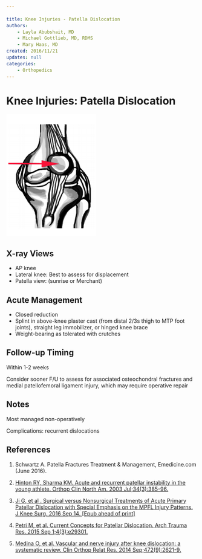 ```yaml
---

title: Knee Injuries - Patella Dislocation
authors:
    - Layla Abubshait, MD
    - Michael Gottlieb, MD, RDMS
    - Mary Haas, MD
created: 2016/11/21
updates: null
categories:
    - Orthopedics
---
```


# Knee Injuries: Patella Dislocation

![](image-1.png)

## X-ray Views

- AP knee
- Lateral knee: Best to assess for displacement
- Patella view: (sunrise or Merchant)

## Acute Management

- Closed reduction
- Splint in above-knee plaster cast (from distal 2/3s thigh to MTP foot joints), straight leg immobilizer, or hinged knee brace
- Weight-bearing as tolerated with crutches

## Follow-up Timing

Within 1-2 weeks

Consider sooner F/U to assess for associated osteochondral fractures and medial patellofemoral ligament injury, which may require operative repair 

## Notes

Most managed non-operatively

Complications: recurrent dislocations

## References

1. Schwartz A. Patella Fractures Treatment & Management, Emedicine.com (June 2016).

2. [Hinton RY, Sharma KM. Acute and recurrent patellar instability in the young athlete. Orthop Clin North Am. 2003 Jul;34(3):385-96.](https://www.ncbi.nlm.nih.gov/pubmed/?term=12974488)

3. [Ji G, et al . Surgical versus Nonsurgical Treatments of Acute Primary Patellar Dislocation with Special Emphasis on the MPFL Injury Patterns. J Knee Surg. 2016 Sep 14. \[Epub ahead of print\]](https://www.ncbi.nlm.nih.gov/pubmed/?term=27626368.)

4. [Petri M, et al. Current Concepts for Patellar Dislocation. Arch Trauma Res. 2015 Sep 1;4(3):e29301.](https://www.ncbi.nlm.nih.gov/pubmed/?term=26566512)

5. [Medina O, et al. Vascular and nerve injury after knee dislocation: a systematic review. Clin Orthop Relat Res. 2014 Sep;472(9):2621-9.](https://www.ncbi.nlm.nih.gov/pubmed/?term=24554457)
